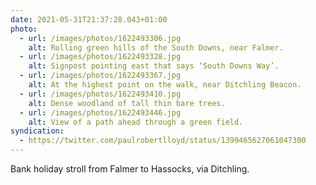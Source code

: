 ```yaml
---
date: 2021-05-31T21:37:28.043+01:00
photo:
  - url: /images/photos/1622493306.jpg
    alt: Rolling green hills of the South Downs, near Falmer.
  - url: /images/photos/1622493328.jpg
    alt: Signpost pointing east that says ‘South Downs Way’.
  - url: /images/photos/1622493367.jpg
    alt: At the highest point on the walk, near Ditchling Beacon.
  - url: /images/photos/1622493410.jpg
    alt: Dense woodland of tall thin bare trees.
  - url: /images/photos/1622493446.jpg
    alt: View of a path ahead through a green field.
syndication:
  - https://twitter.com/paulrobertlloyd/status/1399465627061047300
---
```

Bank holiday stroll from Falmer to Hassocks, via Ditchling.
